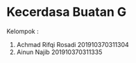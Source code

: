 # Kecerdasa Buatan G
Kelompok :
1. Achmad Rifqi Rosadi
   201910370311304
2. Ainun Najib
   201910370311335
